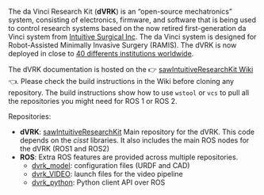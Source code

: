 The da Vinci Research Kit (**dVRK**) is an “open-source mechatronics” system, consisting of electronics, firmware, and software that is being used to control research systems based on the now retired first-generation da Vinci system from [Intuitive Surgical Inc](https://www.intuitive.com/).  The da Vinci system is designed for Robot-Assisted Minimally Invasive Surgery (RAMIS).  The dVRK is now deployed in close to [40 differents institutions worldwide](https://github.com/jhu-dvrk/sawIntuitiveResearchKit/wiki/Timeline).

The dVRK documentation is hosted on the :point_right: [sawIntuitiveResearchKit Wiki](https://github.com/jhu-dvrk/sawIntuitiveResearchKit/wiki) :point_left:.  Please check the build instructions in the Wiki before cloning any repository.  The build instructions show how to use `wstool` or `vcs` to pull all the repositories you might need for ROS 1 or ROS 2.

Repositories:
* **dVRK**: [sawIntuitiveResearchKit](https://github.com/jhu-dvrk/sawIntuitiveResearchKit) Main repository for the dVRK.  This code depends on the *cisst* libraries.  It also includes the main ROS nodes for the dVRK (ROS1 and ROS2)
* **ROS**:  Extra ROS features are provided across multiple repositories.
  * [dvrk_model](https://github.com/jhu-dvrk/dvrk_model): configuration files (URDF and CAD)
  * [dvrk_VIDEO](https://github.com/jhu-dvrk/dvrk_VIDEO): launch files for the video pipeline
  * [dvrk_python](https://github.com/jhu-dvrk/dvrk_python): Python client API over ROS
